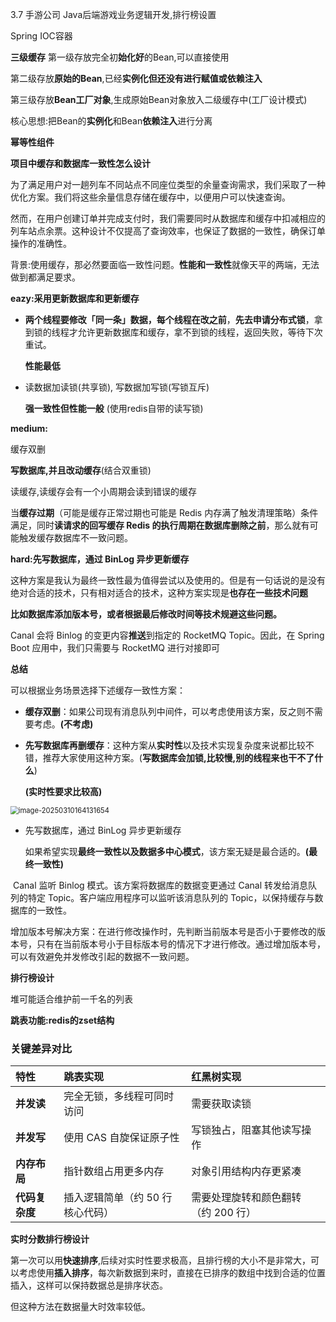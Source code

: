 3.7 手游公司	Java后端游戏业务逻辑开发,排行榜设置



Spring IOC容器





**三级缓存**
第一级存放完全初**始化好**的Bean,可以直接使用

第二级存放**原始的Bean**,已经**实例化但还没有进行赋值或依赖注入**

第三级存放**Bean工厂对象**,生成原始Bean对象放入二级缓存中(工厂设计模式)

核心思想:把Bean的**实例化**和Bean**依赖注入**进行分离





**幂等性组件**



**项目中缓存和数据库一致性怎么设计**

为了满足用户对一趟列车不同站点不同座位类型的余量查询需求，我们采取了一种优化方案。我们将这些余量信息存储在缓存中，以便用户可以快速查询。

然而，在用户创建订单并完成支付时，我们需要同时从数据库和缓存中扣减相应的列车站点余票。这种设计不仅提高了查询效率，也保证了数据的一致性，确保订单操作的准确性。

背景:使用缓存，那必然要面临一致性问题。**性能和一致性**就像天平的两端，无法做到都满足要求。



**eazy:采用更新数据库和更新缓存**

- **两个线程要修改「同一条」数据，每个线程在改之前**，**先去申请分布式锁**，拿到锁的线程才允许更新数据库和缓存，拿不到锁的线程，返回失败，等待下次重试。

  **性能最低**

- 读数据加读锁(共享锁),	写数据加写锁(写锁互斥)		

  **强一致性但性能一般**	(使用redis自带的读写锁)





**medium:**

缓存双删



**写数据库,并且改动缓存**(结合双重锁)

读缓存,读缓存会有一个小周期会读到错误的缓存

当**缓存过期**（可能是缓存正常过期也可能是 Redis 内存满了触发清理策略）条件满足，同时**读请求的回写缓存 Redis 的执行周期在数据库删除之前**，那么就有可能触发缓存数据库不一致问题。





**hard:先写数据库，通过 BinLog 异步更新缓存**

这种方案是我认为最终一致性最为值得尝试以及使用的。但是有一句话说的是没有绝对合适的技术，只有相对适合的技术，这种方案实现是**也存在一些技术问题**

**比如数据库添加版本号，或者根据最后修改时间等技术规避这些问题。**

Canal 会将 Binlog 的变更内容**推送**到指定的 RocketMQ Topic。因此，在 Spring Boot 应用中，我们只需要与 RocketMQ 进行对接即可



**总结**

可以根据业务场景选择下述缓存一致性方案：

- **缓存双删**：如果公司现有消息队列中间件，可以考虑使用该方案，反之则不需要考虑。**(不考虑)**

- **先写数据库再删缓存**：这种方案从**实时性**以及技术实现复杂度来说都比较不错，推荐大家使用这种方案。(**写数据库会加锁,比较慢,别的线程来也干不了什么**)

  **(实时性要求比较高)**

<img src="C:\Users\pqy\AppData\Roaming\Typora\typora-user-images\image-20250310164131654.png" alt="image-20250310164131654" style="zoom: 80%;" />



- 先写数据库，通过 BinLog 异步更新缓存

  如果希望实现**最终一致性以及数据多中心模式**，该方案无疑是最合适的。**(最终一致性)**

​	 Canal 监听 Binlog 模式。该方案将数据库的数据变更通过 Canal 转发给消息队列的特定 Topic。客户端应用程序可以监听该消息队列的 Topic，以保持缓存与数据库的一致性。



​	增加版本号解决方案：在进行修改操作时，先判断当前版本号是否小于要修改的版本号，只有在当前版本号小于目标版本号的情况下才进行修改。通过增加版本号，可以有效避免并发修改引起的数据不一致问题。



**排行榜设计**

堆可能适合维护前一千名的列表

**跳表功能:redis的zset结构**



### **关键差异对比**

| **特性**       | **跳表实现**                     | **红黑树实现**                      |
| :------------- | :------------------------------- | :---------------------------------- |
| **并发读**     | 完全无锁，多线程可同时访问       | 需要获取读锁                        |
| **并发写**     | 使用 CAS 自旋保证原子性          | 写锁独占，阻塞其他读写操作          |
| **内存布局**   | 指针数组占用更多内存             | 对象引用结构内存更紧凑              |
| **代码复杂度** | 插入逻辑简单（约 50 行核心代码） | 需要处理旋转和颜色翻转（约 200 行） |





**实时分数排行榜设计**

​	第一次可以用**快速排序**,后续对实时性要求极高，且排行榜的大小不是非常大，可以考虑使用**插入排序**，每次新数据到来时，直接在已排序的数组中找到合适的位置插入，这样可以保持数据总是排序状态。

但这种方法在数据量大时效率较低。
